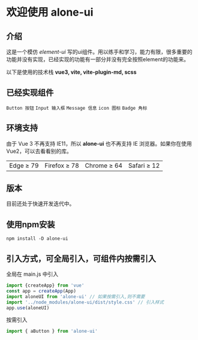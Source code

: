 # 欢迎使用 alone-ui <br>

## 介绍

这是一个模仿 *element-ui* 写的ui组件。用以练手和学习，能力有限，很多重要的功能并没有实现，已经实现的功能有一部分并没有完全按照element的功能来。

以下是使用的技术栈 **vue3, vite, vite-plugin-md, scss**

## 已经实现组件

`Button 按钮` `Input 输入框` `Message 信息`  `icon 图标`  `Badge 角标`<br>

## 环境支持
由于 Vue 3 不再支持 IE11，所以 **alone-ui** 也不再支持 IE 浏览器。如果你在使用 Vue2，可以去看看别的库。

|  | | | |
| - | - | - | - |
| Edge ≥ 79 | Firefox ≥ 78 | Chrome ≥ 64 | Safari ≥ 12|

## 版本
目前还处于快速开发迭代中。

## 使用npm安装

```shell
npm install -D alone-ui
```

## 引入方式，可全局引入，可组件内按需引入

全局在 main.js 中引入
```javascript
import {createApp} from 'vue'
const app = createApp(App)
import aloneUI from 'alone-ui' // 如果按需引入,则不需要
import '../node_modules/alone-ui/dist/style.css' // 引入样式
app.use(aloneUI)
```
按需引入
```javascript
import { aButton } from 'alone-ui'
```
